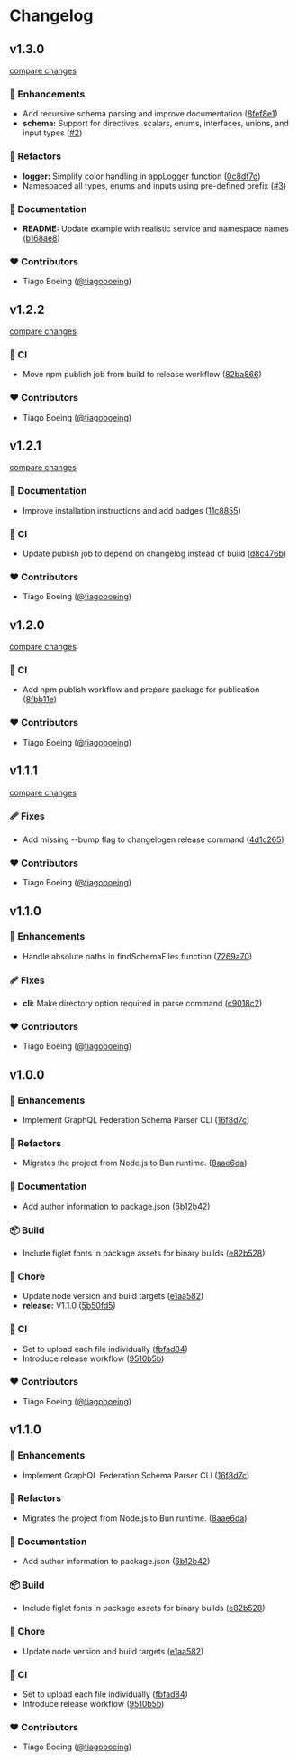 # Changelog


## v1.3.0

[compare changes](https://github.com/tiagoboeing/graphql-federation-schema-parser/compare/v1.2.2...v1.3.0)

### 🚀 Enhancements

- Add recursive schema parsing and improve documentation ([8fef8e1](https://github.com/tiagoboeing/graphql-federation-schema-parser/commit/8fef8e1))
- **schema:** Support for directives, scalars, enums, interfaces, unions, and input types ([#2](https://github.com/tiagoboeing/graphql-federation-schema-parser/pull/2))

### 💅 Refactors

- **logger:** Simplify color handling in appLogger function ([0c8df7d](https://github.com/tiagoboeing/graphql-federation-schema-parser/commit/0c8df7d))
- Namespaced all types, enums and inputs using pre-defined prefix ([#3](https://github.com/tiagoboeing/graphql-federation-schema-parser/pull/3))

### 📖 Documentation

- **README:** Update example with realistic service and namespace names ([b168ae8](https://github.com/tiagoboeing/graphql-federation-schema-parser/commit/b168ae8))

### ❤️ Contributors

- Tiago Boeing ([@tiagoboeing](https://github.com/tiagoboeing))

## v1.2.2

[compare changes](https://github.com/tiagoboeing/graphql-federation-schema-parser/compare/v1.2.1...v1.2.2)

### 🤖 CI

- Move npm publish job from build to release workflow ([82ba866](https://github.com/tiagoboeing/graphql-federation-schema-parser/commit/82ba866))

### ❤️ Contributors

- Tiago Boeing ([@tiagoboeing](https://github.com/tiagoboeing))

## v1.2.1

[compare changes](https://github.com/tiagoboeing/graphql-federation-schema-parser/compare/v1.2.0...v1.2.1)

### 📖 Documentation

- Improve installation instructions and add badges ([11c8855](https://github.com/tiagoboeing/graphql-federation-schema-parser/commit/11c8855))

### 🤖 CI

- Update publish job to depend on changelog instead of build ([d8c476b](https://github.com/tiagoboeing/graphql-federation-schema-parser/commit/d8c476b))

### ❤️ Contributors

- Tiago Boeing ([@tiagoboeing](https://github.com/tiagoboeing))

## v1.2.0

[compare changes](https://github.com/tiagoboeing/graphql-federation-schema-parser/compare/v1.1.1...v1.2.0)

### 🤖 CI

- Add npm publish workflow and prepare package for publication ([8fbb11e](https://github.com/tiagoboeing/graphql-federation-schema-parser/commit/8fbb11e))

### ❤️ Contributors

- Tiago Boeing ([@tiagoboeing](https://github.com/tiagoboeing))

## v1.1.1

[compare changes](https://github.com/tiagoboeing/graphql-federation-schema-parser/compare/v1.1.0...v1.1.1)

### 🩹 Fixes

- Add missing --bump flag to changelogen release command ([4d1c265](https://github.com/tiagoboeing/graphql-federation-schema-parser/commit/4d1c265))

### ❤️ Contributors

- Tiago Boeing ([@tiagoboeing](https://github.com/tiagoboeing))

## v1.1.0


### 🚀 Enhancements

- Handle absolute paths in findSchemaFiles function ([7269a70](https://github.com/tiagoboeing/graphql-federation-schema-parser/commit/7269a70))

### 🩹 Fixes

- **cli:** Make directory option required in parse command ([c9018c2](https://github.com/tiagoboeing/graphql-federation-schema-parser/commit/c9018c2))

### ❤️ Contributors

- Tiago Boeing ([@tiagoboeing](https://github.com/tiagoboeing))

## v1.0.0


### 🚀 Enhancements

- Implement GraphQL Federation Schema Parser CLI ([16f8d7c](https://github.com/tiagoboeing/graphql-federation-schema-parser/commit/16f8d7c))

### 💅 Refactors

- Migrates the project from Node.js to Bun runtime. ([8aae6da](https://github.com/tiagoboeing/graphql-federation-schema-parser/commit/8aae6da))

### 📖 Documentation

- Add author information to package.json ([6b12b42](https://github.com/tiagoboeing/graphql-federation-schema-parser/commit/6b12b42))

### 📦 Build

- Include figlet fonts in package assets for binary builds ([e82b528](https://github.com/tiagoboeing/graphql-federation-schema-parser/commit/e82b528))

### 🏡 Chore

- Update node version and build targets ([e1aa582](https://github.com/tiagoboeing/graphql-federation-schema-parser/commit/e1aa582))
- **release:** V1.1.0 ([5b50fd5](https://github.com/tiagoboeing/graphql-federation-schema-parser/commit/5b50fd5))

### 🤖 CI

- Set to upload each file individually ([fbfad84](https://github.com/tiagoboeing/graphql-federation-schema-parser/commit/fbfad84))
- Introduce release workflow ([9510b5b](https://github.com/tiagoboeing/graphql-federation-schema-parser/commit/9510b5b))

### ❤️ Contributors

- Tiago Boeing ([@tiagoboeing](https://github.com/tiagoboeing))

## v1.1.0


### 🚀 Enhancements

- Implement GraphQL Federation Schema Parser CLI ([16f8d7c](https://github.com/tiagoboeing/graphql-federation-schema-parser/commit/16f8d7c))

### 💅 Refactors

- Migrates the project from Node.js to Bun runtime. ([8aae6da](https://github.com/tiagoboeing/graphql-federation-schema-parser/commit/8aae6da))

### 📖 Documentation

- Add author information to package.json ([6b12b42](https://github.com/tiagoboeing/graphql-federation-schema-parser/commit/6b12b42))

### 📦 Build

- Include figlet fonts in package assets for binary builds ([e82b528](https://github.com/tiagoboeing/graphql-federation-schema-parser/commit/e82b528))

### 🏡 Chore

- Update node version and build targets ([e1aa582](https://github.com/tiagoboeing/graphql-federation-schema-parser/commit/e1aa582))

### 🤖 CI

- Set to upload each file individually ([fbfad84](https://github.com/tiagoboeing/graphql-federation-schema-parser/commit/fbfad84))
- Introduce release workflow ([9510b5b](https://github.com/tiagoboeing/graphql-federation-schema-parser/commit/9510b5b))

### ❤️ Contributors

- Tiago Boeing ([@tiagoboeing](https://github.com/tiagoboeing))

